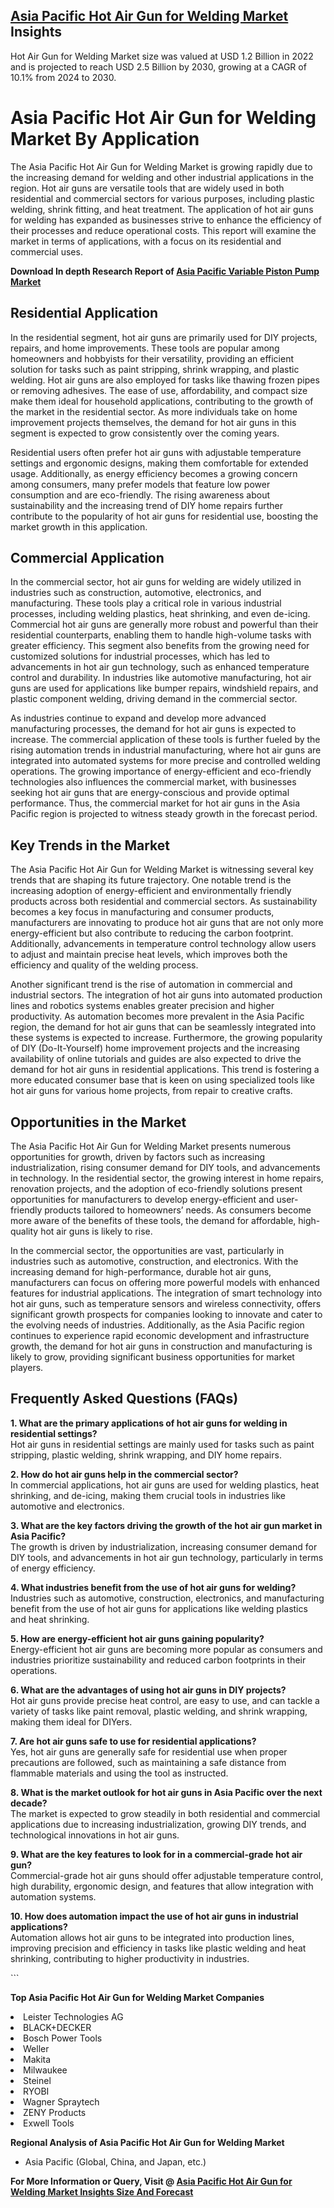 <h2><a href="https://www.verifiedmarketreports.com/download-sample/?rid=501748&amp;utm_source=Github-Feb&amp;utm_medium=219" target="_blank">Asia Pacific Hot Air Gun for Welding Market</a> Insights</h2><p>Hot Air Gun for Welding Market size was valued at USD 1.2 Billion in 2022 and is projected to reach USD 2.5 Billion by 2030, growing at a CAGR of 10.1% from 2024 to 2030.</p><p><h1>Asia Pacific Hot Air Gun for Welding Market By Application</h1> <p>The Asia Pacific Hot Air Gun for Welding Market is growing rapidly due to the increasing demand for welding and other industrial applications in the region. Hot air guns are versatile tools that are widely used in both residential and commercial sectors for various purposes, including plastic welding, shrink fitting, and heat treatment. The application of hot air guns for welding has expanded as businesses strive to enhance the efficiency of their processes and reduce operational costs. This report will examine the market in terms of applications, with a focus on its residential and commercial uses.</p> <p><p><strong>Download In depth Research Report of <a href="https://www.verifiedmarketreports.com/download-sample/?rid=236118&amp;utm_source=Pulse-Dec&amp;utm_medium=219" target="_blank">Asia Pacific Variable Piston Pump Market</a></strong></p></p> <h2>Residential Application</h2> <p>In the residential segment, hot air guns are primarily used for DIY projects, repairs, and home improvements. These tools are popular among homeowners and hobbyists for their versatility, providing an efficient solution for tasks such as paint stripping, shrink wrapping, and plastic welding. Hot air guns are also employed for tasks like thawing frozen pipes or removing adhesives. The ease of use, affordability, and compact size make them ideal for household applications, contributing to the growth of the market in the residential sector. As more individuals take on home improvement projects themselves, the demand for hot air guns in this segment is expected to grow consistently over the coming years.</p> <p>Residential users often prefer hot air guns with adjustable temperature settings and ergonomic designs, making them comfortable for extended usage. Additionally, as energy efficiency becomes a growing concern among consumers, many prefer models that feature low power consumption and are eco-friendly. The rising awareness about sustainability and the increasing trend of DIY home repairs further contribute to the popularity of hot air guns for residential use, boosting the market growth in this application.</p> <h2>Commercial Application</h2> <p>In the commercial sector, hot air guns for welding are widely utilized in industries such as construction, automotive, electronics, and manufacturing. These tools play a critical role in various industrial processes, including welding plastics, heat shrinking, and even de-icing. Commercial hot air guns are generally more robust and powerful than their residential counterparts, enabling them to handle high-volume tasks with greater efficiency. This segment also benefits from the growing need for customized solutions for industrial processes, which has led to advancements in hot air gun technology, such as enhanced temperature control and durability. In industries like automotive manufacturing, hot air guns are used for applications like bumper repairs, windshield repairs, and plastic component welding, driving demand in the commercial sector.</p> <p>As industries continue to expand and develop more advanced manufacturing processes, the demand for hot air guns is expected to increase. The commercial application of these tools is further fueled by the rising automation trends in industrial manufacturing, where hot air guns are integrated into automated systems for more precise and controlled welding operations. The growing importance of energy-efficient and eco-friendly technologies also influences the commercial market, with businesses seeking hot air guns that are energy-conscious and provide optimal performance. Thus, the commercial market for hot air guns in the Asia Pacific region is projected to witness steady growth in the forecast period.</p> <h2>Key Trends in the Market</h2> <p>The Asia Pacific Hot Air Gun for Welding Market is witnessing several key trends that are shaping its future trajectory. One notable trend is the increasing adoption of energy-efficient and environmentally friendly products across both residential and commercial sectors. As sustainability becomes a key focus in manufacturing and consumer products, manufacturers are innovating to produce hot air guns that are not only more energy-efficient but also contribute to reducing the carbon footprint. Additionally, advancements in temperature control technology allow users to adjust and maintain precise heat levels, which improves both the efficiency and quality of the welding process.</p> <p>Another significant trend is the rise of automation in commercial and industrial sectors. The integration of hot air guns into automated production lines and robotics systems enables greater precision and higher productivity. As automation becomes more prevalent in the Asia Pacific region, the demand for hot air guns that can be seamlessly integrated into these systems is expected to increase. Furthermore, the growing popularity of DIY (Do-It-Yourself) home improvement projects and the increasing availability of online tutorials and guides are also expected to drive the demand for hot air guns in residential applications. This trend is fostering a more educated consumer base that is keen on using specialized tools like hot air guns for various home projects, from repair to creative crafts.</p> <h2>Opportunities in the Market</h2> <p>The Asia Pacific Hot Air Gun for Welding Market presents numerous opportunities for growth, driven by factors such as increasing industrialization, rising consumer demand for DIY tools, and advancements in technology. In the residential sector, the growing interest in home repairs, renovation projects, and the adoption of eco-friendly solutions present opportunities for manufacturers to develop energy-efficient and user-friendly products tailored to homeowners’ needs. As consumers become more aware of the benefits of these tools, the demand for affordable, high-quality hot air guns is likely to rise.</p> <p>In the commercial sector, the opportunities are vast, particularly in industries such as automotive, construction, and electronics. With the increasing demand for high-performance, durable hot air guns, manufacturers can focus on offering more powerful models with enhanced features for industrial applications. The integration of smart technology into hot air guns, such as temperature sensors and wireless connectivity, offers significant growth prospects for companies looking to innovate and cater to the evolving needs of industries. Additionally, as the Asia Pacific region continues to experience rapid economic development and infrastructure growth, the demand for hot air guns in construction and manufacturing is likely to grow, providing significant business opportunities for market players.</p> <h2>Frequently Asked Questions (FAQs)</h2> <p><b>1. What are the primary applications of hot air guns for welding in residential settings?</b><br>Hot air guns in residential settings are mainly used for tasks such as paint stripping, plastic welding, shrink wrapping, and DIY home repairs.</p> <p><b>2. How do hot air guns help in the commercial sector?</b><br>In commercial applications, hot air guns are used for welding plastics, heat shrinking, and de-icing, making them crucial tools in industries like automotive and electronics.</p> <p><b>3. What are the key factors driving the growth of the hot air gun market in Asia Pacific?</b><br>The growth is driven by industrialization, increasing consumer demand for DIY tools, and advancements in hot air gun technology, particularly in terms of energy efficiency.</p> <p><b>4. What industries benefit from the use of hot air guns for welding?</b><br>Industries such as automotive, construction, electronics, and manufacturing benefit from the use of hot air guns for applications like welding plastics and heat shrinking.</p> <p><b>5. How are energy-efficient hot air guns gaining popularity?</b><br>Energy-efficient hot air guns are becoming more popular as consumers and industries prioritize sustainability and reduced carbon footprints in their operations.</p> <p><b>6. What are the advantages of using hot air guns in DIY projects?</b><br>Hot air guns provide precise heat control, are easy to use, and can tackle a variety of tasks like paint removal, plastic welding, and shrink wrapping, making them ideal for DIYers.</p> <p><b>7. Are hot air guns safe to use for residential applications?</b><br>Yes, hot air guns are generally safe for residential use when proper precautions are followed, such as maintaining a safe distance from flammable materials and using the tool as instructed.</p> <p><b>8. What is the market outlook for hot air guns in Asia Pacific over the next decade?</b><br>The market is expected to grow steadily in both residential and commercial applications due to increasing industrialization, growing DIY trends, and technological innovations in hot air guns.</p> <p><b>9. What are the key features to look for in a commercial-grade hot air gun?</b><br>Commercial-grade hot air guns should offer adjustable temperature control, high durability, ergonomic design, and features that allow integration with automation systems.</p> <p><b>10. How does automation impact the use of hot air guns in industrial applications?</b><br>Automation allows hot air guns to be integrated into production lines, improving precision and efficiency in tasks like plastic welding and heat shrinking, contributing to higher productivity in industries.</p> ```</p><p><strong>Top Asia Pacific Hot Air Gun for Welding Market Companies</strong></p><div data-test-id=""><p><li>Leister Technologies AG</li><li> BLACK+DECKER</li><li> Bosch Power Tools</li><li> Weller</li><li> Makita</li><li> Milwaukee</li><li> Steinel</li><li> RYOBI</li><li> Wagner Spraytech</li><li> ZENY Products</li><li> Exwell Tools</li></p><div><strong>Regional Analysis of&nbsp;Asia Pacific Hot Air Gun for Welding Market</strong></div><ul><li dir="ltr"><p dir="ltr">Asia Pacific (Global, China, and Japan, etc.)</p></li></ul><p><strong>For More Information or Query, Visit @&nbsp;</strong><strong><a href="https://www.verifiedmarketreports.com/product/hot-air-gun-for-welding-market/?utm_source=Github-Feb&amp;utm_medium=219" target="_blank">Asia Pacific Hot Air Gun for Welding Market Insights Size And Forecast</a></strong></p></div><h2>&nbsp;</h2><div data-test-id="">&nbsp;</div>
